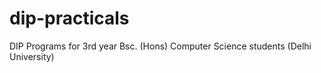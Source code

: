 # dip-practicals
DIP Programs for 3rd year Bsc. (Hons) Computer Science students (Delhi University)
